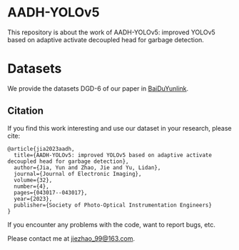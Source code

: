 # AADH-YOLOv5
This repository is about the work of AADH-YOLOv5: improved YOLOv5 based on adaptive activate decoupled head for garbage detection.

# Datasets
We provide the datasets DGD-6 of our paper in [BaiDuYunlink](https://pan.baidu.com/s/1JIBtz8AR_kM9eWwd1N9nHQ).

## Citation
If you find this work interesting and use our dataset in your research, please cite:
```
@article{jia2023aadh,
  title={AADH-YOLOv5: improved YOLOv5 based on adaptive activate decoupled head for garbage detection},
  author={Jia, Yun and Zhao, Jie and Yu, Lidan},
  journal={Journal of Electronic Imaging},
  volume={32},
  number={4},
  pages={043017--043017},
  year={2023},
  publisher={Society of Photo-Optical Instrumentation Engineers}
}
```

If you encounter any problems with the code, want to report bugs, etc.

Please contact me at jiezhao_99@163.com.
